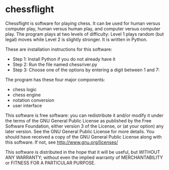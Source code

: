 chessflight
===========

Chessflight is software for playing chess. It can be used for human versus
computer play, human versus human play, and computer versus computer play. The
program plays at two levels of difficulty: Level 1 plays random (but legal)
moves while Level 2 is slightly stronger. It is written in Python.


These are installation instructions for this software:
* Step 1: Install Python if you do not already have it
* Step 2: Run the file named chessriver.py
* Step 3: Choose one of the options by entering a digit between 1 and 7:


The program has these four major components:
* chess logic
* chess engine
* notation conversion
* user interface


This software is free software: you can redistribute it and/or modify it under
the terms of the GNU General Public License as published by the Free Software
Foundation, either version 3 of the License, or (at your option) any later
version. See the GNU General Public License for more details. You should have
received a copy of the GNU General Public License along with this software.  If
not, see http://www.gnu.org/licenses/

This software is distributed in the hope that it will be useful, but WITHOUT ANY
WARRANTY; without even the implied warranty of MERCHANTABILITY or FITNESS FOR A
PARTICULAR PURPOSE.
